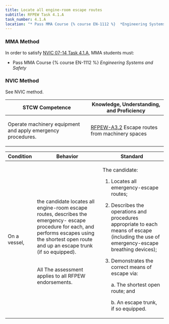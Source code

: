 ```yaml
---
title: Locate all engine-room escape routes
subtitle: RFPEW Task 4.1.A 
task_number: 4.1.A
location: "* Pass MMA Course {% course EN-1112 %}  *Engineering Systems and Safety*" 
---
```



### MMA Method

In order to satisfy  [NVIC 07-14  Task  4.1.A]({{site.baseurl}}/assets/images/nvic-07-14.pdf), MMA students must:

* Pass MMA Course {% course EN-1112 %}  *Engineering Systems and Safety*


### NVIC Method

<a onclick="togglevisibility('nvic_methods')" >See NVIC method.</a>

<div id='nvic_methods' class='hide'>

<table>
<thead>
<tr>
<th class='forty'> STCW Competence </th>
<th class='sixty'> Knowledge, Understanding, and Proficiency </th>
</tr>
</thead>




<tbody>
<tr><td markdown='1'>

Operate machinery equipment and apply emergency procedures.

</td><td markdown='1'>

[RFPEW-A3.2]({{site.baseurl}}/tables/34.html#RFPEW-A3.2) Escape routes from machinery spaces

</td></tr>


</tbody>
</table>


<table>
<thead>
<tr><th class='twenty'>  Condition </th><th class='twenty'> Behavior </th><th  class='sixty'>Standard </th></tr>
</thead>
<tbody >



<tr><td markdown='1'>

On a vessel,

</td><td markdown='1'>

the candidate locates all engine-room escape routes, describes the emergency- escape procedure for each, and performs escapes using the shortest open route and up an escape trunk (if so equipped).

<br>

<div class="tooltip">All
<span class="tooltiptext">
The assessment applies to all RFPEW endorsements.
</span>
</div>


</td><td markdown='1'>

The candidate:

1. Locates all emergency-escape routes;
2. Describes the operations and procedures appropriate to each means of escape (including the use of emergency-escape breathing devices);
3. Demonstrates the correct means of escape via: 

	a. The shortest open route; and 

	b. An escape trunk, if so equipped.

</td></tr>
</tbody>
</table>
</div>
